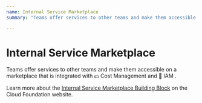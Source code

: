 ```yaml
---
name: Internal Service Marketplace
summary: "Teams offer services to other teams and make them accessible on a marketplace that is integrated with \U0001F4B5 Cost Management  and \U0001F510 IAM ."

---
```


# Internal Service Marketplace

Teams offer services to other teams and make them accessible on a marketplace that is integrated with 💵 Cost Management  and 🔐 IAM .

Learn more about the [Internal Service Marketplace Building Block](https://cloudfoundation.org/maturity-model/service-ecosystem/internal-service-marketplace.html) on the Cloud Foundation website.
